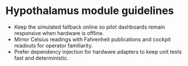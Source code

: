 # Hypothalamus module guidelines

- Keep the simulated fallback online so pilot dashboards remain responsive when
  hardware is offline.
- Mirror Celsius readings with Fahrenheit publications and cockpit readouts for
  operator familiarity.
- Prefer dependency injection for hardware adapters to keep unit tests fast and
  deterministic.
